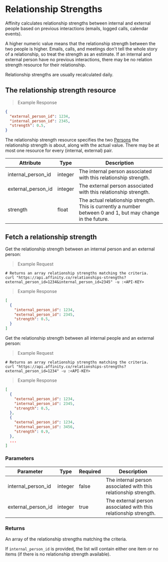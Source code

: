 # Relationship Strengths

Affinity calculates relationship strengths between internal and external people based on
previous interactions (emails, logged calls, calendar events).

A higher numeric value means that the relationship strength between the two people is
higher. Emails, calls, and meetings don't tell the whole story of a relationship, so treat
the strength as an estimate. If an internal and external person have no previous
interactions, there may be no relation strength resource for their relationship.

Relationship strengths are usually recalculated daily.

## The relationship strength resource

> Example Response

```json
{
  "external_person_id": 1234,
  "internal_person_id": 2345,
  "strength": 0.5,
}
```

The relationship strength resource specifies the two [Persons](#persons) the relationship
strength is about, along with the actual value. There may be at most one resource for
every (internal, external) pair.

Attribute | Type | Description
--------- | ------- | -----------
internal_person_id | integer | The internal person associated with this relationship strength.
external_person_id | integer | The external person associated with this relationship strength.
strength | float | The actual relationship strength. This is currently a number between 0 and 1, but may change in the future.


## Fetch a relationship strength

Get the relationship strength between an internal person and an external person:


> Example Request

```shell
# Returns an array relationship strengths matching the criteria.
curl "https://api.affinity.co/relationships-strengths?external_person_id=1234&internal_person_id=2345" -u :<API-KEY>
```

> Example Response

```json
[
  {
    "internal_person_id": 1234,
    "external_person_id": 2345,
    "strength": 0.5,
  }
]
```

Get the relationship strength between all internal people and an external person:

> Example Request

```shell
# Returns an array relationship strengths matching the criteria.
curl "https://api.affinity.co/relationships-strengths?external_person_id=1234" -u :<API-KEY>
```

> Example Response

```json
[
  {
    "external_person_id": 1234,
    "internal_person_id": 2345,
    "strength": 0.5,
  },
  {
    "external_person_id": 1234,
    "internal_person_id": 3456,
    "strength": 0.9,
  },
  ...
]
```

### Parameters

Parameter | Type | Required | Description
--------- | ------- | ---------- | -----------
internal_person_id | integer | false | The internal person associated with this relationship strength.
external_person_id | integer | true | The external person associated with this relationship strength.

### Returns
An array of the relationship strengths matching the criteria.

If `internal_person_id` is provided, the list will contain either one item or no items (if
there is no relationship strength available).
